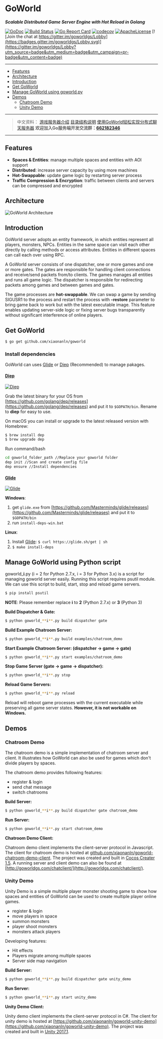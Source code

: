# GoWorld
_**Scalable Distributed Game Server Engine with Hot Reload in Golang**_

[![GoDoc](https://godoc.org/github.com/xiaonanln/goworld?status.png)](https://godoc.org/github.com/xiaonanln/goworld) [![Build Status](https://api.travis-ci.org/xiaonanln/goworld.svg?branch=master)](https://travis-ci.org/xiaonanln/goworld) [![Go Report Card](https://goreportcard.com/badge/github.com/xiaonanln/goworld)](https://goreportcard.com/report/github.com/xiaonanln/goworld) [![codecov](https://codecov.io/gh/xiaonanln/goworld/branch/master/graph/badge.svg)](https://codecov.io/gh/xiaonanln/goworld) [![ApacheLicense](https://img.shields.io/badge/license-APACHE%20License-blue.svg)](https://raw.githubusercontent.com/xiaonanln/goworld/master/LICENSE)
[![Join the chat at https://gitter.im/goworldgs/Lobby](https://badges.gitter.im/goworldgs/Lobby.svg)](https://gitter.im/goworldgs/Lobby?utm_source=badge&utm_medium=badge&utm_campaign=pr-badge&utm_content=badge)

---------------------------------------
  * [Features](#features)
  * [Architecture](#architecture)
  * [Introduction](#introduction)
  * [Get GoWorld](#get-goworld)
  * [Manage GoWorld using goworld.py](#manage-goworld-using-goworldpy)
  * [Demos](#demos)
    * [Chatroom Demo](#chatroom-demo)
    * [Unity Demo](#unity-demo)
---------------------------------------
>  中文资料：
> [游戏服务器介绍](http://www.cnblogs.com/isaiah/p/7259036.html)
> [目录结构说明](https://github.com/xiaonanln/goworld/wiki/GoWorld%E6%B8%B8%E6%88%8F%E6%9C%8D%E5%8A%A1%E5%99%A8%E5%BC%95%E6%93%8E%E7%9B%AE%E5%BD%95%E7%BB%93%E6%9E%84) 
> [使用GoWorld轻松实现分布式聊天服务器](https://github.com/xiaonanln/goworld/wiki/%E4%BD%BF%E7%94%A8GoWorld%E6%B8%B8%E6%88%8F%E6%9C%8D%E5%8A%A1%E5%99%A8%E5%BC%95%E6%93%8E%E8%BD%BB%E6%9D%BE%E5%AE%9E%E7%8E%B0%E5%88%86%E5%B8%83%E5%BC%8F%E8%81%8A%E5%A4%A9%E6%9C%8D%E5%8A%A1%E5%99%A8)
> **欢迎加入Go服务端开发交流群：[662182346](http://shang.qq.com/wpa/qunwpa?idkey=f2a99bd9bd9e6df3528174180aad753d05b372a8828e1b8e5c1ec5df42b301db)**
---------------------------------------  
## Features
* **Spaces & Entities**: manage multiple spaces and entities with AOI support
* **Distributed**: increase server capacity by using more machines
* **Hot-Swappable**: update game logic by restarting server process
* **Traffic Compression & Encryption**: traffic between clients and servers can be compressed and encrypted

## Architecture
![GoWorld Architecture](http://goworldgs.com/static/goworld_arch.png "GoWorld Architecture")

## Introduction
GoWorld server adopts an entity framework, in which entities represent all players, monsters, NPCs.
Entities in the same space can visit each other directly by calling methods or access attributes. 
Entities in different spaces can call each over using RPC.

A GoWorld server consists of one dispatcher, one or more games and one or more gates. 
The gates are responsible for handling client connections and receive/send packets from/to clients. 
The games manages all entities and runs all game logic. 
The dispatcher is responsible for redirecting packets among games and between games and gates.  

The game processes are **hot-swappable**. 
We can swap a game by sending SIGUSR1 to the process and restart the process with **-restore** parameter to bring game 
back to work but with the latest executable image. This feature enables updating server-side logic or fixing server bugs
 transparently without significant interference of online players. 

## Get GoWorld
```bash
$ go get github.com/xiaonanln/goworld
```

### Install dependencies
GoWorld can uses [Glide](http://glide.sh/) or [Diep](https://github.com/golang/dep) (Recommended) to manage pakages.

#### [Diep](https://github.com/golang/dep)
 
[![Diep](https://github.com/golang/dep/raw/master/docs/img/DigbyShadows.png)](https://github.com/golang/dep)

Grab the latest binary for your OS from [https://github.com/golang/dep/releases](https://github.com/golang/dep/releases) and put it to `$GOPATH/bin`. Rename to **diep** for easy to use.

On macOS you can install or upgrade to the latest released version with Homebrew:

```bash
$ brew install dep
$ brew upgrade dep
```

Run command/bash
```bash
cd goworld_folder_path //Replace your goworld folder
dep init //Scan and create config file
dep ensure //Install dependencies
```

#### [Glide](http://glide.sh/)
 
[![Glide](http://glide.sh/assets/logo-small.png)](http://glide.sh/)

**Windows**:
1. get `glide.exe` from [https://github.com/Masterminds/glide/releases](https://github.com/Masterminds/glide/releases) and put it to `$GOPATH/bin`
2. run `install-deps-win.bat`

**Linux**: 
1. Install [Glide](http://glide.sh/): `$ curl https://glide.sh/get | sh`
2. `$ make install-deps`

## Manage GoWorld using Python script

goworld_**i**.py (i = 2 for Python 2.7.x, i = 3 for Python 3.x) is a script for managing goworld server easily. Running this script requires psutil module.
We can use this script to build, start, stop and reload game servers. 

```bash
$ pip install psutil
```
**NOTE**: Please remember replace **i** to **2**  (Python 2.7.x) or **3** (Python 3)

**Build Dispatcher & Gate:**

```bash
$ python goworld_**i**.py build dispatcher gate
```

**Build Example Chatroom Server:**
```bash
$ python goworld_**i**.py build examples/chatroom_demo
```

**Start Example Chatroom Server: (dispatcher -> game -> gate)**
```bash
$ python goworld_**i**.py start examples/chatroom_demo
``` 

**Stop Game Server (gate -> game -> dispatcher):**
```bash
$ python goworld_**i**.py stop
```

**Reload Game Servers:**
```bash
$ python goworld_**i**.py reload
```
Reload will reboot game processes with the current executable while preserving all game server states. 
**However, it is not workable on Windows.**  


## Demos

### Chatroom Demo
The chatroom demo is a simple implementation of chatroom server and client. It illustrates how
GoWorld can also be used for games which don't divide players by spaces. 

The chatroom demo provides following features:
* register & login
* send chat message
* switch chatrooms

**Build Server:**
```bash
$ python goworld_**i**.py build dispatcher gate chatroom_demo
```
**Run Server:**
```bash
$ python goworld_**i**.py start chatroom_demo
```

**Chatroom Demo Client:**

Chatroom demo client implements the client-server protocol in Javascript.  
The client for chatroom demo is hosted at [github.com/xiaonanln/goworld-chatroom-demo-client](https://github.com/xiaonanln/goworld-chatroom-demo-client).
The project was created and built in [Cocos Creater 1.5](http://www.cocos2d-x.org/). A running server and client demo can also be found at [http://goworldgs.com/chatclient/](http://goworldgs.com/chatclient/).

### Unity Demo
Unity Demo is a simple multiple player monster shooting game to show how spaces and entities of GoWorld
can be used to create multiple player online games.  

* register & login
* move players in space
* summon monsters
* player shoot monsters
* monsters attack players

Developing features:
* Hit effects
* Players migrate among multiple spaces
* Server side map navigation

**Build Server:**
```bash
$ python goworld_**i**.py build dispatcher gate unity_demo
```
**Run Server:**
```bash
$ python goworld_**i**.py start unity_demo
```

**Unity Demo Client:**

Unity demo client implements the client-server protocol in C#. 
The client for unity demo is hosted at [https://github.com/xiaonanln/goworld-unity-demo](https://github.com/xiaonanln/goworld-unity-demo).
The project was created and built in [Unity 2017.1](https://unity3d.com/). 
